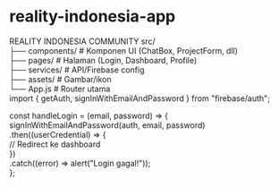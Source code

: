 # reality-indonesia-app
REALITY INDONESIA COMMUNITY 
src/  
├── components/      # Komponen UI (ChatBox, ProjectForm, dll)  
├── pages/           # Halaman (Login, Dashboard, Profile)  
├── services/        # API/Firebase config  
├── assets/          # Gambar/ikon  
└── App.js           # Router utama  
import { getAuth, signInWithEmailAndPassword } from "firebase/auth";  

const handleLogin = (email, password) => {  
  signInWithEmailAndPassword(auth, email, password)  
    .then((userCredential) => {  
      // Redirect ke dashboard  
    })  
    .catch((error) => alert("Login gagal!"));  
};  
